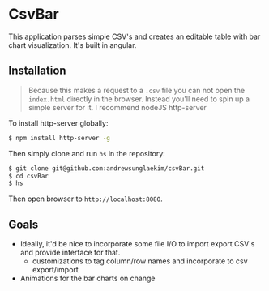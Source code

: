 # CsvBar

This application parses simple CSV's and creates an editable table with bar chart visualization. It's built in angular.

## Installation

> Because this makes a request to a `.csv` file you can not open the `index.html` directly in the browser. Instead you'll need to spin up a simple server for it. I recommend nodeJS http-server

To install http-server globally:

```bash
$ npm install http-server -g
```

Then simply clone and run `hs` in the repository:

```bash
$ git clone git@github.com:andrewsunglaekim/csvBar.git
$ cd csvBar
$ hs
```

Then open browser to `http://localhost:8080`.


## Goals
- Ideally, it'd be nice to incorporate some file I/O to import export CSV's and provide interface for that.
  - customizations to tag column/row names and incorporate to csv export/import
- Animations for the bar charts on change
